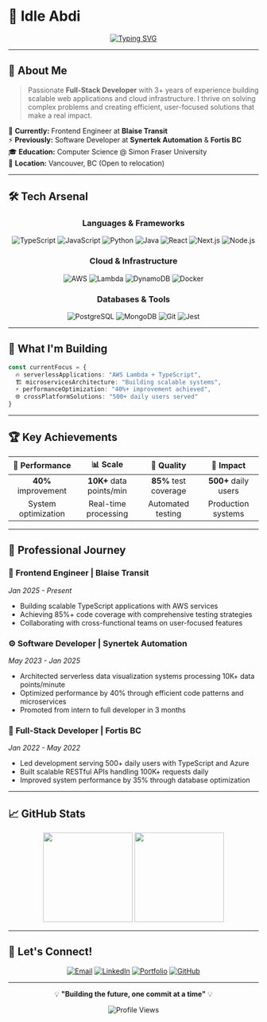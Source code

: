 # 🚀 Idle Abdi

<div align="center">
  
  [![Typing SVG](https://readme-typing-svg.herokuapp.com?font=Fira+Code&pause=1000&color=36BCF7&width=435&lines=Full-Stack+Developer;AWS+Cloud+Enthusiast;TypeScript+%26+React+Specialist;Building+Scalable+Solutions)](https://git.io/typing-svg)
  
</div>

---

## 🎯 About Me

> Passionate **Full-Stack Developer** with 3+ years of experience building scalable web applications and cloud infrastructure. I thrive on solving complex problems and creating efficient, user-focused solutions that make a real impact.

🔭 **Currently:** Frontend Engineer at **Blaise Transit**  
⚡ **Previously:** Software Developer at **Synertek Automation** & **Fortis BC**  
🎓 **Education:** Computer Science @ Simon Fraser University  
📍 **Location:** Vancouver, BC (Open to relocation)  

---

## 🛠️ Tech Arsenal

<div align="center">

### Languages & Frameworks
![TypeScript](https://img.shields.io/badge/-TypeScript-3178C6?style=for-the-badge&logo=typescript&logoColor=white)
![JavaScript](https://img.shields.io/badge/-JavaScript-F7DF1E?style=for-the-badge&logo=javascript&logoColor=black)
![Python](https://img.shields.io/badge/-Python-3776AB?style=for-the-badge&logo=python&logoColor=white)
![Java](https://img.shields.io/badge/-Java-ED8B00?style=for-the-badge&logo=openjdk&logoColor=white)
![React](https://img.shields.io/badge/-React-61DAFB?style=for-the-badge&logo=react&logoColor=black)
![Next.js](https://img.shields.io/badge/-Next.js-000000?style=for-the-badge&logo=next.js&logoColor=white)
![Node.js](https://img.shields.io/badge/-Node.js-339933?style=for-the-badge&logo=node.js&logoColor=white)

### Cloud & Infrastructure
![AWS](https://img.shields.io/badge/-AWS-232F3E?style=for-the-badge&logo=amazon-aws&logoColor=white)
![Lambda](https://img.shields.io/badge/-AWS_Lambda-FF9900?style=for-the-badge&logo=aws-lambda&logoColor=white)
![DynamoDB](https://img.shields.io/badge/-DynamoDB-4053D6?style=for-the-badge&logo=amazon-dynamodb&logoColor=white)
![Docker](https://img.shields.io/badge/-Docker-2496ED?style=for-the-badge&logo=docker&logoColor=white)

### Databases & Tools
![PostgreSQL](https://img.shields.io/badge/-PostgreSQL-336791?style=for-the-badge&logo=postgresql&logoColor=white)
![MongoDB](https://img.shields.io/badge/-MongoDB-47A248?style=for-the-badge&logo=mongodb&logoColor=white)
![Git](https://img.shields.io/badge/-Git-F05032?style=for-the-badge&logo=git&logoColor=white)
![Jest](https://img.shields.io/badge/-Jest-C21325?style=for-the-badge&logo=jest&logoColor=white)

</div>

---

## 🎯 What I'm Building

```typescript
const currentFocus = {
  🔥 serverlessApplications: "AWS Lambda + TypeScript",
  🏗️ microservicesArchitecture: "Building scalable systems",
  ⚡ performanceOptimization: "40%+ improvement achieved",
  🌐 crossPlatformSolutions: "500+ daily users served"
}
```

---

## 🏆 Key Achievements

<div align="center">

| 🚀 **Performance** | 📊 **Scale** | 🧪 **Quality** | 👥 **Impact** |
|:---:|:---:|:---:|:---:|
| **40%** improvement | **10K+** data points/min | **85%** test coverage | **500+** daily users |
| System optimization | Real-time processing | Automated testing | Production systems |

</div>

---

## 💼 Professional Journey

### 🎯 **Frontend Engineer** | Blaise Transit
*Jan 2025 - Present*
- Building scalable TypeScript applications with AWS services
- Achieving 85%+ code coverage with comprehensive testing strategies
- Collaborating with cross-functional teams on user-focused features

### ⚙️ **Software Developer** | Synertek Automation  
*May 2023 - Jan 2025*
- Architected serverless data visualization systems processing 10K+ data points/minute
- Optimized performance by 40% through efficient code patterns and microservices
- Promoted from intern to full developer in 3 months

### 🏢 **Full-Stack Developer** | Fortis BC
*Jan 2022 - May 2022*
- Led development serving 500+ daily users with TypeScript and Azure
- Built scalable RESTful APIs handling 100K+ requests daily
- Improved system performance by 35% through database optimization

---

## 📈 GitHub Stats

<div align="center">
  <img height="180em" src="https://github-readme-stats.vercel.app/api?username=Abdinajib-idle&show_icons=true&theme=tokyonight&include_all_commits=true&count_private=true"/>
  <img height="180em" src="https://github-readme-stats.vercel.app/api/top-langs/?username=Abdinajib-idle&layout=compact&langs_count=7&theme=tokyonight"/>
</div>

---

## 🤝 Let's Connect!

<div align="center">

[![Email](https://img.shields.io/badge/-Email-D14836?style=for-the-badge&logo=gmail&logoColor=white)](mailto:ayi1@sfu.ca)
[![LinkedIn](https://img.shields.io/badge/-LinkedIn-0077B5?style=for-the-badge&logo=linkedin&logoColor=white)](https://www.linkedin.com/in/ayidle)
[![Portfolio](https://img.shields.io/badge/-Portfolio-000000?style=for-the-badge&logo=react&logoColor=white)](#)
[![GitHub](https://img.shields.io/badge/-GitHub-181717?style=for-the-badge&logo=github&logoColor=white)](https://github.com/Abdinajib-idle)

</div>

---

<div align="center">
  
  💡 **"Building the future, one commit at a time"** 💡
  
  ![Profile Views](https://komarev.com/ghpvc/?username=Abdinajib-idle&color=brightgreen&style=flat-square)
  
</div>
